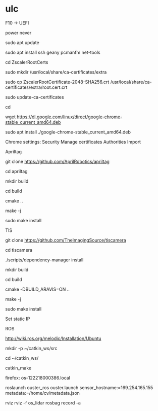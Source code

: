 # ulc

F10 -> UEFI

power never

sudo apt update

sudo apt install ssh geany pcmanfm net-tools

cd ZscalerRootCerts

sudo mkdir /usr/local/share/ca-certificates/extra

sudo cp ZscalerRootCertificate-2048-SHA256.crt /usr/local/share/ca-certificates/extra/root.cert.crt

sudo update-ca-certificates 

cd

wget https://dl.google.com/linux/direct/google-chrome-stable_current_amd64.deb

sudo apt install ./google-chrome-stable_current_amd64.deb

Chrome settings:
Security
Manage certificates
Authorities
Import

Apriltag

git clone https://github.com/AprilRobotics/apriltag

cd apriltag

mkdir build

cd build

cmake ..

make -j

sudo make install

TIS

git clone https://github.com/TheImagingSource/tiscamera

cd tiscamera

./scripts/dependency-manager install

mkdir build

cd build

cmake -DBUILD_ARAVIS=ON ..

make -j

sudo make install

Set static IP

ROS

http://wiki.ros.org/melodic/Installation/Ubuntu

mkdir -p ~/catkin_ws/src

cd ~/catkin_ws/

catkin_make

firefox: os-122218000386.local

roslaunch ouster_ros ouster.launch sensor_hostname:=169.254.165.155 metadata:=/home/cv/metadata.json

rviz rviz -f os_lidar
rosbag record -a

